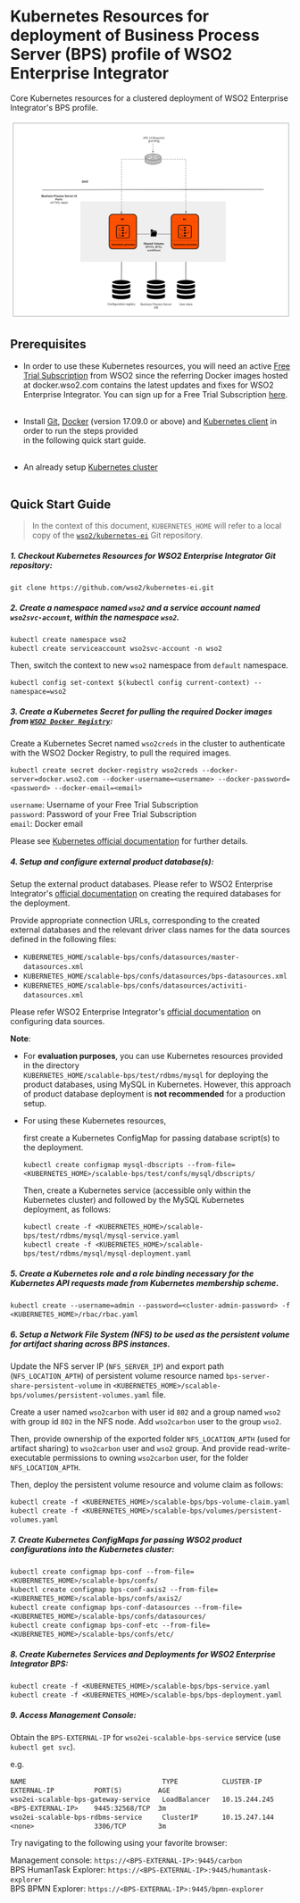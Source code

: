# Kubernetes Resources for deployment of Business Process Server (BPS) profile of WSO2 Enterprise Integrator

Core Kubernetes resources for a clustered deployment of WSO2 Enterprise Integrator's BPS profile.

![A "scalable" unit of WSO2 Enterprise Integrator's BPS profile](bps-cluster.png)

## Prerequisites

* In order to use these Kubernetes resources, you will need an active [Free Trial Subscription](https://wso2.com/free-trial-subscription)
from WSO2 since the referring Docker images hosted at docker.wso2.com contains the latest updates and fixes for WSO2 Enterprise Integrator.
You can sign up for a Free Trial Subscription [here](https://wso2.com/free-trial-subscription).<br><br>

* Install [Git](https://git-scm.com/book/en/v2/Getting-Started-Installing-Git), [Docker](https://www.docker.com/get-docker)
(version 17.09.0 or above) and [Kubernetes client](https://kubernetes.io/docs/tasks/tools/install-kubectl/)
in order to run the steps provided<br>in the following quick start guide.<br><br>

* An already setup [Kubernetes cluster](https://kubernetes.io/docs/setup/pick-right-solution/)<br><br>
 
## Quick Start Guide

>In the context of this document, `KUBERNETES_HOME` will refer to a local copy of the [`wso2/kubernetes-ei`](https://github.com/wso2/kubernetes-ei/)
Git repository.<br>

##### 1. Checkout Kubernetes Resources for WSO2 Enterprise Integrator Git repository:

```
git clone https://github.com/wso2/kubernetes-ei.git
```

##### 2. Create a namespace named `wso2` and a service account named `wso2svc-account`, within the namespace `wso2`.

```
kubectl create namespace wso2
kubectl create serviceaccount wso2svc-account -n wso2
```

Then, switch the context to new `wso2` namespace from `default` namespace.

```
kubectl config set-context $(kubectl config current-context) --namespace=wso2
```

##### 3. Create a Kubernetes Secret for pulling the required Docker images from [`WSO2 Docker Registry`](https://docker.wso2.com):

Create a Kubernetes Secret named `wso2creds` in the cluster to authenticate with the WSO2 Docker Registry, to pull the required images.

```
kubectl create secret docker-registry wso2creds --docker-server=docker.wso2.com --docker-username=<username> --docker-password=<password> --docker-email=<email>
```

`username`: Username of your Free Trial Subscription<br>
`password`: Password of your Free Trial Subscription<br>
`email`: Docker email

Please see [Kubernetes official documentation](https://kubernetes.io/docs/tasks/configure-pod-container/pull-image-private-registry/#create-a-secret-in-the-cluster-that-holds-your-authorization-token)
for further details.

##### 4. Setup and configure external product database(s):

Setup the external product databases. Please refer to WSO2 Enterprise Integrator's [official documentation](https://docs.wso2.com/display/EI620/Clustering+the+Business+Process+Profile#ClusteringtheBusinessProcessProfile-Creatingthedatabases)
on creating the required databases for the deployment.

Provide appropriate connection URLs, corresponding to the created external databases and the relevant driver class names for the data sources defined in
the following files:

* `KUBERNETES_HOME/scalable-bps/confs/datasources/master-datasources.xml`
* `KUBERNETES_HOME/scalable-bps/confs/datasources/bps-datasources.xml`
* `KUBERNETES_HOME/scalable-bps/confs/datasources/activiti-datasources.xml`

Please refer WSO2 Enterprise Integrator's [official documentation](https://docs.wso2.com/display/EI620/Configuring+master-datasources.xml) on configuring data sources.

**Note**:

* For **evaluation purposes**, you can use Kubernetes resources provided in the directory<br>
`KUBERNETES_HOME/scalable-bps/test/rdbms/mysql` for deploying the product databases, using MySQL in Kubernetes. However, this approach of product database deployment is
**not recommended** for a production setup.

* For using these Kubernetes resources,

    first create a Kubernetes ConfigMap for passing database script(s) to the deployment.
    
    ```
    kubectl create configmap mysql-dbscripts --from-file=<KUBERNETES_HOME>/scalable-bps/test/confs/mysql/dbscripts/
    ```

    Then, create a Kubernetes service (accessible only within the Kubernetes cluster) and followed by the MySQL Kubernetes deployment, as follows:
    
    ```
    kubectl create -f <KUBERNETES_HOME>/scalable-bps/test/rdbms/mysql/mysql-service.yaml
    kubectl create -f <KUBERNETES_HOME>/scalable-bps/test/rdbms/mysql/mysql-deployment.yaml
    ```
    
##### 5. Create a Kubernetes role and a role binding necessary for the Kubernetes API requests made from Kubernetes membership scheme.

```
kubectl create --username=admin --password=<cluster-admin-password> -f <KUBERNETES_HOME>/rbac/rbac.yaml
```

##### 6. Setup a Network File System (NFS) to be used as the persistent volume for artifact sharing across BPS instances.

Update the NFS server IP (`NFS_SERVER_IP`) and export path (`NFS_LOCATION_APTH`) of persistent volume resource named `bps-server-share-persistent-volume`
in `<KUBERNETES_HOME>/scalable-bps/volumes/persistent-volumes.yaml` file.

Create a user named `wso2carbon` with user id `802` and a group named `wso2` with group id `802` in the NFS node.
Add `wso2carbon` user to the group `wso2`.

Then, provide ownership of the exported folder `NFS_LOCATION_APTH` (used for artifact sharing) to `wso2carbon` user and `wso2` group.
And provide read-write-executable permissions to owning `wso2carbon` user, for the folder `NFS_LOCATION_APTH`.

Then, deploy the persistent volume resource and volume claim as follows:

```
kubectl create -f <KUBERNETES_HOME>/scalable-bps/bps-volume-claim.yaml
kubectl create -f <KUBERNETES_HOME>/scalable-bps/volumes/persistent-volumes.yaml
```
    
##### 7. Create Kubernetes ConfigMaps for passing WSO2 product configurations into the Kubernetes cluster:

```
kubectl create configmap bps-conf --from-file=<KUBERNETES_HOME>/scalable-bps/confs/
kubectl create configmap bps-conf-axis2 --from-file=<KUBERNETES_HOME>/scalable-bps/confs/axis2/
kubectl create configmap bps-conf-datasources --from-file=<KUBERNETES_HOME>/scalable-bps/confs/datasources/
kubectl create configmap bps-conf-etc --from-file=<KUBERNETES_HOME>/scalable-bps/confs/etc/
```

##### 8. Create Kubernetes Services and Deployments for WSO2 Enterprise Integrator BPS:

```
kubectl create -f <KUBERNETES_HOME>/scalable-bps/bps-service.yaml
kubectl create -f <KUBERNETES_HOME>/scalable-bps/bps-deployment.yaml
```

##### 9. Access Management Console:

Obtain the `BPS-EXTERNAL-IP` for `wso2ei-scalable-bps-service` service (use `kubectl get svc`).

e.g.

```
NAME                                  TYPE           CLUSTER-IP      EXTERNAL-IP          PORT(S)         AGE
wso2ei-scalable-bps-gateway-service   LoadBalancer   10.15.244.245   <BPS-EXTERNAL-IP>    9445:32568/TCP  3m
wso2ei-scalable-bps-rdbms-service     ClusterIP      10.15.247.144   <none>               3306/TCP        3m
```

Try navigating to the following using your favorite browser:

Management console: `https://<BPS-EXTERNAL-IP>:9445/carbon`<br>
BPS HumanTask Explorer: `https://<BPS-EXTERNAL-IP>:9445/humantask-explorer`<br>
BPS BPMN Explorer: `https://<BPS-EXTERNAL-IP>:9445/bpmn-explorer`
